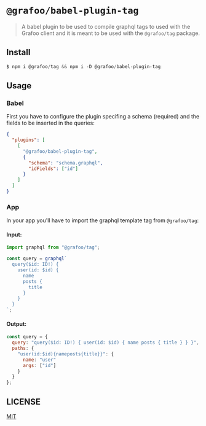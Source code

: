 # `@grafoo/babel-plugin-tag`

> A babel plugin to be used to compile graphql tags to used with the Grafoo client and it is meant to be used with the `@grafoo/tag` package.

## Install

```js
$ npm i @grafoo/tag && npm i -D @grafoo/babel-plugin-tag
```

## Usage

### Babel

First you have to configure the plugin specifing a schema (required) and the fields to be inserted in the queries:

```json
{
  "plugins": [
    [
      "@grafoo/babel-plugin-tag",
      {
        "schema": "schema.graphql",
        "idFields": ["id"]
      }
    ]
  ]
}
```

### App

In your app you'll have to import the graphql template tag from `@grafoo/tag`:

#### Input:

```js
import graphql from "@grafoo/tag";

const query = graphql`
  query($id: ID!) {
    user(id: $id) {
      name
      posts {
        title
      }
    }
  }
`;
```

#### Output:

```js
const query = {
  query: "query($id: ID!) { user(id: $id) { name posts { title } } }",
  paths: {
    "user(id:$id){nameposts{title}}": {
      name: "user"
      args: ["id"]
    }
  }
};
```

## LICENSE

[MIT](https://github.com/malbernaz/grafoo/blob/master/LICENSE)
